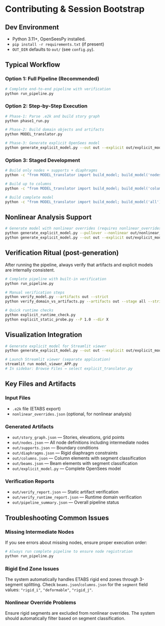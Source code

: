 # Contributing & Session Bootstrap

## Dev Environment
- Python 3.11+, OpenSeesPy installed.
- `pip install -r requirements.txt` (if present)
- `OUT_DIR` defaults to `out/` (see `config.py`).

## Typical Workflow

### Option 1: Full Pipeline (Recommended)
```bash
# Complete end-to-end pipeline with verification
python run_pipeline.py
```

### Option 2: Step-by-Step Execution
```bash
# Phase-1: Parse .e2k and build story graph
python phase1_run.py

# Phase-2: Build domain objects and artifacts
python MODEL_translator.py

# Phase-3: Generate explicit OpenSees model
python generate_explicit_model.py --out out --explicit out/explicit_model.py
```

### Option 3: Staged Development
```bash
# Build only nodes + supports + diaphragms
python -c "from MODEL_translator import build_model; build_model('nodes')"

# Build up to columns
python -c "from MODEL_translator import build_model; build_model('columns')"

# Build complete model
python -c "from MODEL_translator import build_model; build_model('all')"
```

## Nonlinear Analysis Support
```bash
# Generate model with nonlinear overrides (requires nonlinear_overrides.json)
python generate_explicit_model.py --pullover --nonlinear out/nonlinear_overrides.json
python generate_explicit_model.py --out out --explicit out/explicit_model.py --nonlinear
```

## Verification Ritual (post-generation)
After running the pipeline, always verify that artifacts and explicit models are internally consistent.

```bash
# Complete pipeline with built-in verification
python run_pipeline.py

# Manual verification steps
python verify_model.py --artifacts out --strict
python verify_domain_vs_artifacts.py --artifacts out --stage all --strict

# Quick runtime checks
python explicit_runtime_check.py
python explicit_static_probe.py --P 1.0 --dir X
```

## Visualization Integration
```bash
# Generate explicit model for Streamlit viewer
python generate_explicit_model.py --out out --explicit out/explicit_model.py

# Launch Streamlit viewer (separate application)
streamlit run model_viewer_APP.py
# In sidebar: Browse Files → select explicit_translator.py
```

## Key Files and Artifacts

### Input Files
- `.e2k` file (ETABS export)
- `nonlinear_overrides.json` (optional, for nonlinear analysis)

### Generated Artifacts
- `out/story_graph.json` — Stories, elevations, grid points
- `out/nodes.json` — All node definitions including intermediate nodes
- `out/supports.json` — Boundary conditions
- `out/diaphragms.json` — Rigid diaphragm constraints
- `out/columns.json` — Column elements with segment classification
- `out/beams.json` — Beam elements with segment classification
- `out/explicit_model.py` — Complete OpenSees model

### Verification Reports
- `out/verify_report.json` — Static artifact verification
- `out/verify_runtime_report.json` — Runtime domain verification
- `out/pipeline_summary.json` — Overall pipeline status

## Troubleshooting Common Issues

### Missing Intermediate Nodes
If you see errors about missing nodes, ensure proper execution order:
```bash
# Always run complete pipeline to ensure node registration
python run_pipeline.py
```

### Rigid End Zone Issues
The system automatically handles ETABS rigid end zones through 3-segment splitting. Check `beams.json`/`columns.json` for the `segment` field values: `"rigid_i"`, `"deformable"`, `"rigid_j"`.

### Nonlinear Override Problems
Ensure rigid segments are excluded from nonlinear overrides. The system should automatically filter based on segment classification.
